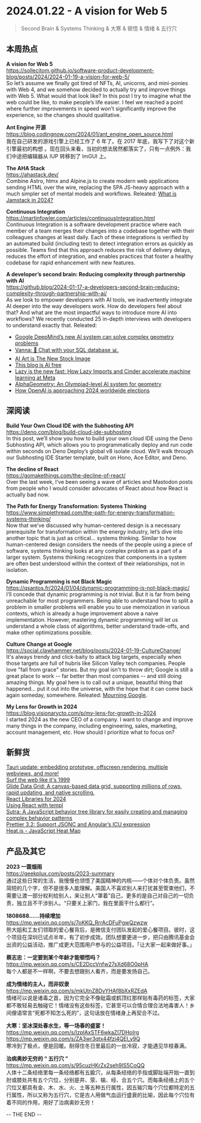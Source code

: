 2024.01.22 - A vision for Web 5  
========  

> Second Brain & Systems Thinking & 大寒 & 顿悟 & 情绪 & 五行穴

## 本周热点

**A vision for Web 5**  
https://sollecitom.github.io/software-product-development-blog/posts/2024/2024-01-19-a-vision-for-web-5/  
So let’s assume we finally got tired of NFTs, AI, unicorns, and mini-ponies with Web 4, and we somehow decided to actually try and improve things with Web 5. What would that look like? In this post I try to imagine what the web could be like, to make people’s life easier. I feel we reached a point where further improvements in speed won’t significantly improve the experience, so the changes should qualitative.

**Ant Engine 开源**  
https://blog.codingnow.com/2024/01/ant_engine_open_source.html  
我在自己研发的游戏引擎上已经工作了 6 年了。在 2017 年底，我写下了对这个新引擎最初的构想 。现在回头来看，当初的想法居然都落实了，只有一点例外：我们中途把编辑器从 IUP 转移到了 ImGUI 上。

**The AHA Stack**  
https://ahastack.dev/  
Combine Astro, htmx and Alpine.js to create modern web applications sending HTML over the wire, replacing the SPA JS-heavy approach with a much simpler set of mental models and workflows. Releated: [What is Jamstack in 2024?](https://remotesynthesis.com/blog/jamstack-in-2024/)  

**Continuous Integration**  
https://martinfowler.com/articles/continuousIntegration.html  
Continuous Integration is a software development practice where each member of a team merges their changes into a codebase together with their colleagues changes at least daily. Each of these integrations is verified by an automated build (including test) to detect integration errors as quickly as possible. Teams find that this approach reduces the risk of delivery delays, reduces the effort of integration, and enables practices that foster a healthy codebase for rapid enhancement with new features.

**A developer’s second brain: Reducing complexity through partnership with AI**  
https://github.blog/2024-01-17-a-developers-second-brain-reducing-complexity-through-partnership-with-ai/  
As we look to empower developers with AI tools, we inadvertently integrate AI deeper into the way developers work. How do developers feel about that? And what are the most impactful ways to introduce more AI into workflows? We recently conducted 25 in-depth interviews with developers to understand exactly that. Releated:  
- [Google DeepMind’s new AI system can solve complex geometry problems](https://www.technologyreview.com/2024/01/17/1086722/google-deepmind-alphageometry/)  
- [Vanna: 🤖 Chat with your SQL database 📊.](https://github.com/vanna-ai/vanna)  
- [AI Art is The New Stock Image](https://ia.net/topics/ai-art-is-the-new-stock-image)  
- [This blog is AI free](https://dataswamp.org/~solene/2024-01-18-no-ai.html)  
- [Lazy is the new fast: How Lazy Imports and Cinder accelerate machine learning at Meta](https://engineering.fb.com/2024/01/18/developer-tools/lazy-imports-cinder-machine-learning-meta/)  
- [AlphaGeometry: An Olympiad-level AI system for geometry](https://deepmind.google/discover/blog/alphageometry-an-olympiad-level-ai-system-for-geometry/)  
- [How OpenAI is approaching 2024 worldwide elections](https://openai.com/blog/how-openai-is-approaching-2024-worldwide-elections)  

##  深阅读

**Build Your Own Cloud IDE with the Subhosting API**  
https://deno.com/blog/build-cloud-ide-subhosting  
In this post, we’ll show you how to build your own cloud IDE using the Deno Subhosting API, which allows you to programmatically deploy and run code within seconds on Deno Deploy’s global v8 isolate cloud. We’ll walk through our Subhosting IDE Starter template, built on Hono, Ace Editor, and Deno.

**The decline of React**  
https://gomakethings.com/the-decline-of-react/  
Over the last week, I’ve been seeing a wave of articles and Mastodon posts from people who I would consider advocates of React about how React is actually bad now.

**The Path for Energy Transformation: Systems Thinking**  
https://www.simplethread.com/the-path-for-energy-transformation-systems-thinking/  
Now that we’ve discussed why human-centered design is a necessary prerequisite for transformation within the energy industry, let’s dive into another topic that is just as critical… systems thinking. Similar to how human-centered design considers the needs of the people using a piece of software, systems thinking looks at any complex problem as a part of a larger system. Systems thinking recognizes that components in a system are often best understood within the context of their relationships, not in isolation.

**Dynamic Programming is not Black Magic**  
https://qsantos.fr/2024/01/04/dynamic-programming-is-not-black-magic/  
I’ll concede that dynamic programming is not trivial. But it is far from being unreachable for most programmers. Being able to understand how to split a problem in smaller problems will enable you to use memoization in various contexts, which is already a huge improvement above a naive implementation. However, mastering dynamic programming will let us understand a whole class of algorithms, better understand trade-offs, and make other optimizations possible.

**Culture Change at Google**  
https://social.clawhammer.net/blog/posts/2024-01-19-CultureChange/  
It's always trendy and click-baity to attack big targets, especially when those targets are full of hubris like Silicon Valley tech companies. People love "fall from grace" stories. But my goal isn't to throw dirt; Google is still a great place to work -- far better than most companies -- and still doing amazing things. My goal here is to call out a unique, beautiful thing that happened... put it out into the universe, with the hope that it can come back again someday, somewhere. Releated: [Mourning Google](https://www.tbray.org/ongoing/When/202x/2024/01/15/Google-2024).

**My Lens for Growth in 2024**  
https://blog.visionarycto.com/p/my-lens-for-growth-in-2024  
I started 2024 as the new CEO of a company. I want to change and improve many things in the company, including engineering, sales, marketing, account management, etc. How should I prioritize what to focus on?

## 新鲜货

[Tauri update: embedding prototype, offscreen rendering, multiple webviews, and more!](https://servo.org/blog/2024/01/19/embedding-update/)  
[Surf the web like it's 1999](https://billsworld.neocities.org/)  
[Glide Data Grid: A canvas-based data grid, supporting millions of rows, rapid updating, and native scrolling.](https://grid.glideapps.com/)  
[React Libraries for 2024](https://www.robinwieruch.de/react-libraries/)  
[Using React with templ](https://templ.guide/syntax-and-usage/using-react-with-templ/)  
[Sutra: A JavaScript behavior tree library for easily creating and managing complex behavior patterns](https://github.com/yantra-core/Sutra.js)  
[Prettier 3.2: Support JSONC and Angular’s ICU expression](https://prettier.io/blog/2024/01/12/3.2.0.html)  
[Heat.js - JavaScript Heat Map](https://www.william-troup.com/heat-js/)  

## 产品及其它  

**2023 一蓑烟雨**  
https://geekplux.com/posts/2023-summary  
通过这些日常的生活，我慢慢也领悟了美国精神的内核——个体对个体负责。虽然简短的几个字，但不是很多人能理解。美国人不喜欢别人来打扰甚至管束他们，不需要让渡一部分权利给别人，来让别人“罩着”自己，更多的是自己对自己的一切负责，独立且不干涉别人。“只要关上家门，我在里面干什么都行”。

**1808688......持续增加**  
https://mp.weixin.qq.com/s/7oKKQ_RrrAcDFuPgwQzwzw  
熊大姐和工友们领取的爱心餐背后，是微信支付团队发起的爱心餐项目。彼时，这个项目在深圳已试点半年，有了初步成效。团队想要更进一步，把只由腾讯基金会出资的公益活动，推广成更大范围用户参与的公益项目。「让大家一起来做好事。」

**蔡志忠：一定要到某个年龄才能顿悟吗？**  
https://mp.weixin.qq.com/s/CE2DccVnfw27sXd68O0pHA  
每个人都是不一样啊，不要去想跟别人看齐，而是要发扬自己。

**成为情绪的主人，而非奴隶**  
https://mp.weixin.qq.com/s/mkUtnZ8DvYHAf8bXxRZEdA  
情绪可以说是诸毒之首，因为它完全不像砒霜或鹤顶红那样贴有毒药的标签，大家都不敢轻易去触碰它！情绪没有这些标签，它甚至可以合情合理合法地毒害人！乡间俚语常言“死都不知怎么死的”，这句话放在情绪身上再契合不过。

**大寒：坚冰深处春水生，等一场春的盛宴！**  
https://mp.weixin.qq.com/s/lzplAxSTF6wkaZI7DHoIrg  
https://mp.weixin.qq.com/s/ZA3wr3qtx44fzi4QEI_y9Q  
寒冷到了极点，便是回暖。耐得住冬日里最后的一丝冷寂，才能遇见华枝春满。

**治病奥妙无穷的 “ 五行穴 ”**  
https://mp.weixin.qq.com/s/95cuzHKrZx2seh9IS5CoQQ  
人体十二条经络里每一条经络都有五腧穴，从每条经络的手指或脚趾端开始一直到肘或膝处共有五个穴位，分别是井、荥、输、经、合五个穴。而每条经络上的五个穴位又都具有金、木、水、火、土等五种五行属性，因五输穴每个穴位都特定的五行属性，所以又称为五行穴，它是古人用做气血运行盛衰的比喻，因此每个穴位有着不同的作用，用好了治病奥妙无穷！

-- THE END --
